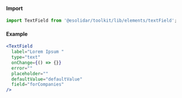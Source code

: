 #### Import

```js static
import TextField from '@esolidar/toolkit/lib/elements/textField';
```

#### Example

```jsx
<TextField
  label="Lorem Ipsum "
  type="text"
  onChange={() => {}}
  error=""
  placeholder=""
  defaultValue="defaultValue"
  field="forCompanies"
/>
```
